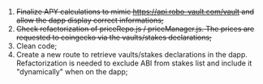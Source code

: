 1. ~~Finalize APY calculations to mimic https://api.robo-vault.com/vault and allow the dapp display correct informations;~~
2. ~~Check refactorization of priceRepo.js / priceManager.js. The prices are requested to coingecko via the vaults/stakes declarations;~~
3. Clean code;
4. Create a new route to retrieve vaults/stakes declarations in the dapp. Refactorization is needed to exclude ABI from stakes list and include it "dynamically" when on the dapp;
